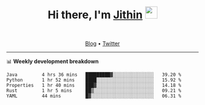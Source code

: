 <h1 align="center">Hi there, I'm <a href="https://jithset.github.io/" target="_blank">Jithin</a> <img
src="https://github.com/blackcater/blackcater/raw/main/images/Hi.gif" height="32" /></h1>

<br />

<p align="center">
  <a href="https://jithset.github.io">Blog</a> •
  <a href="https://twitter.com/jithset">Twitter</a>
</p>

---

📊 **Weekly development breakdown**

<!--START_SECTION:waka-->
```text
Java         4 hrs 36 mins   █████████▓░░░░░░░░░░░░░░░   39.20 % 
Python       1 hr 52 mins    ████░░░░░░░░░░░░░░░░░░░░░   15.92 % 
Properties   1 hr 40 mins    ███▓░░░░░░░░░░░░░░░░░░░░░   14.18 % 
Rust         1 hr 5 mins     ██▒░░░░░░░░░░░░░░░░░░░░░░   09.21 % 
YAML         44 mins         █▓░░░░░░░░░░░░░░░░░░░░░░░   06.31 % 
```
<!--END_SECTION:waka-->

